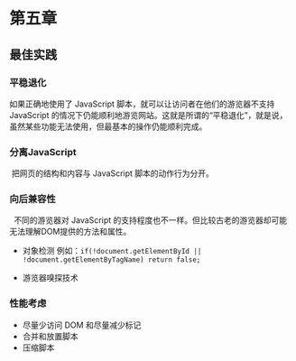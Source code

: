 # 第五章

## 最佳实践

### 平稳退化

  如果正确地使用了 JavaScript 脚本，就可以让访问者在他们的游览器不支持 JavaScript 的情况下仍能顺利地游览网站。这就是所谓的“平稳退化”，就是说，虽然某些功能无法使用，但最基本的操作仍能顺利完成。

### 分离JavaScript

  把网页的结构和内容与 JavaScript 脚本的动作行为分开。

### 向后兼容性

   不同的游览器对 JavaScript 的支持程度也不一样。但比较古老的游览器却可能无法理解DOM提供的方法和属性。

   - 对象检测
        例如：<code>if(!document.getElementById || !document.getElementByTagName) return false;</code>

   - 游览器嗅探技术


### 性能考虑

   - 尽量少访问 DOM 和尽量减少标记
   - 合并和放置脚本
   - 压缩脚本
